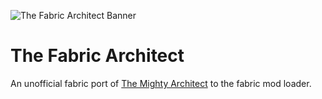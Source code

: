 ![The Fabric Architect Banner](https://i.imgur.com/FwLa3JT.jpg)
# The Fabric Architect
An unofficial fabric port of [The Mighty Architect](https://github.com/simibubi/TheMightyArchitect) to the fabric mod loader.
